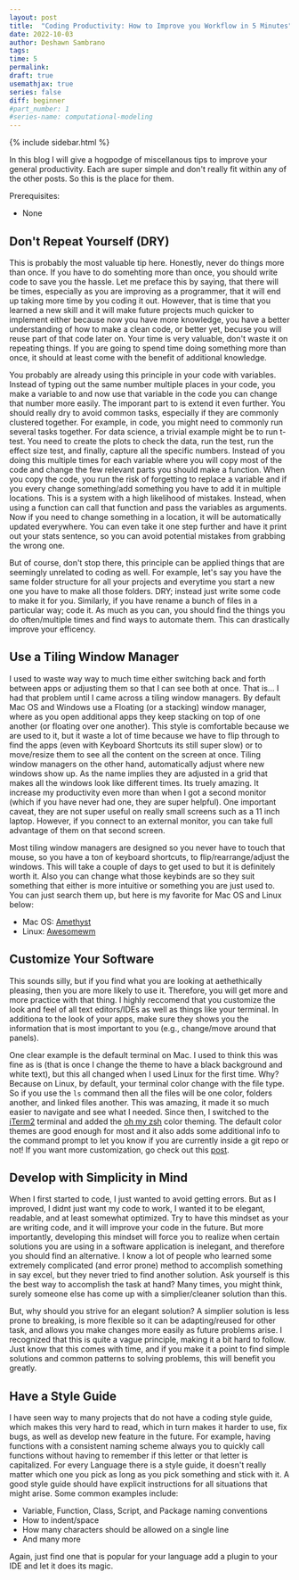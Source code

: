 ```yaml
---
layout: post
title:  "Coding Productivity: How to Improve you Workflow in 5 Minutes"
date: 2022-10-03
author: Deshawn Sambrano
tags: 
time: 5
permalink: 
draft: true
usemathjax: true
series: false
diff: beginner
#part_number: 1
#series-name: computational-modeling
---
```



{% include sidebar.html %}


<section class="takeaways">

In this blog I will give a hogpodge of miscellanous tips to improve your general productivity.
Each are super simple and don't really fit within any of the other posts. So this is the place for them.

Prerequisites:
- None

</section>

## Don't Repeat Yourself (DRY)


<!-- excerpt-start -->

This is probably the most valuable tip here.
Honestly, never do things more than once.
If you have to do somehting more than once, you should write code to save you the hassle.
Let me preface this by saying, that there will be times, especially as you are improving as a programmer, that it will end up taking more time by you coding it out. 
However, that is time that you learned a new skill and it will make future projects much quicker to implement either because now you have more knowledge, you have a better understanding of how to make a clean code, or better yet, becuse you will reuse part of that code later on. 
Your time is very valuable, don't waste it on repeating things. 
If you are going to spend time doing something more than once, it should at least come with the benefit of additional knowledge. 

You probably are already using this principle in your code with variables. 
Instead of typing out the same number multiple places in your code, you make a variable to and now use that variable in the code you can change that number more easily.
The imporant part to is extend it even further.
You should really dry to avoid common tasks, especially if they are commonly clustered together. 
For example, in code, you might need to commonly run several tasks together.
For data science, a trivial example might be to run t-test.
You need to create the plots to check the data, run the test, run the effect size test, and finally, capture all the specific numbers.
Instead of you doing this multiple times for each variable where you will copy most of the code and change the few relevant parts you should make a function.
When you copy the code, you run the risk of forgetting to replace a variable and if you every change something/add something you have to add it in multiple locations.
This is a system with a high likelihood of mistakes.
Instead, when using a function can call that function and pass the variables as arguments.
Now if you need to change something in a location, it will be automatically updated everywhere.
You can even take it one step further and have it print out your stats sentence, so you can avoid potential mistakes from grabbing the wrong one.


But of course, don't stop there, this principle can be applied things that are seemingly unrelated to coding as well.
For example, let's say you have the same folder structure for all your projects and everytime you start a new one you have to make all those folders.
DRY; instead just write some code to make it for you.
Similarly, if you have rename a bunch of files in a particular way; code it.
As much as you can, you should find the things you do often/multiple times and find ways to automate them.
This can drastically improve your efficency.

## Use a Tiling Window Manager

I used to waste way way to much time either switching back and forth between apps or adjusting them so that I can see both at once. 
That is... I had that problem until I came across a tiling window managers. 
By default Mac OS and Windows use a Floating (or a stacking) window manager, where as you open additional apps they keep stacking on top of one another (or floating over one another). 
This style is comfortable because we are used to it, but it waste a lot of time because we have to flip through to find the apps (even with Keyboard Shortcuts its still super slow) or to move/resize them to see all the content on the screen at once. 
Tiling window managers on the other hand, automatically adjust where new windows show up. 
As the name implies they are adjusted in a grid that makes all the windows look like different times. Its truely amazing. 
It increase my productivity even more than when I got a second monitor (which if you have never had one, they are super helpful). 
One important caveat, they are not super useful on really small screens such as a 11 inch laptop. However, if you connect to an external monitor, you can take full advantage of them on that second screen.

<!-- Here is a video to show have nice they can be: <iframe width="420" height="315" src="http://www.youtube.com/embed/dQw4w9WgXcQ" frameborder="0" allowfullscreen></iframe> -->

Most tiling window managers are designed so you never have to touch that mouse, so you have a ton of keyboard shortcuts, to flip/rearrange/adjust the windows. 
This will take a couple of days to get used to but it is definitely worth it. 
Also you can change what those keybinds are so they suit something that either is more intuitive or something you are just used to. 
You can just search them up, but here is my favorite for Mac OS and Linux below:

- Mac OS: [Amethyst](https://github.com/ianyh/Amethyst)
- Linux: [Awesomewm](https://github.com/awesomeWM/awesome)

## Customize Your Software

This sounds silly, but if you find what you are looking at aethethically pleasing, then you are more likely to use it. 
Therefore, you will get more and more practice with that thing. 
I highly reccomend that you customize the look and feel of all text editors/IDEs as well as things like your terminal. 
In additiona to the look of your apps, make sure they shows you the information that is most important to you (e.g., change/move around that panels).

One clear example is the default terminal on Mac. 
I used to think this was fine as is (that is once I change the theme to have a black background and white text), but this all changed when I used Linux for the first time. 
Why? Because on Linux, by default, your terminal color change with the file type.
So if you use the `ls` command then all the files will be one color, folders another, and linked files another. 
This was amazing, it made it so much easier to navigate and see what I needed. 
Since then, I switched to the [iTerm2](https://iterm2.com/) terminal and added the [oh my zsh](https://ohmyz.sh/) color theming. 
The default color themes are good enough for most and it also adds some additional info to the command prompt to let you know if you are currently inside a git repo or not! If you want more customization, go check out this [post]().

## Develop with Simplicity in Mind

When I first started to code, I just wanted to avoid getting errors.
But as I improved, I didnt just want my code to work, I wanted it to be elegant, readable, and at least somewhat optimized.
Try to have this mindset as your are writing code, and it will improve your code in the future.
But more importantly, developing this mindset will force you to realize when certain solutions you are using in a software application is inelegant, and therefore you should find an alternative.
I know a lot of people who learned some extremely complicated (and error prone) method to accomplish something in say excel, but they never tried to find another solution.
Ask yourself is this the best way to accomplish the task at hand? Many times, you might think, surely someone else has come up with a simplier/cleaner solution than this.

But, why should you strive for an elegant solution?
A simplier solution is less prone to breaking, is more flexible so it can be adapting/reused for other task, and allows you make changes more easily as future problems arise.
I recognized that this is quite a vague principle, making it a bit hard to follow.
Just know that this comes with time, and if you make it a point to find simple solutions and common patterns to solving problems, this will benefit you greatly.

## Have a Style Guide

I have seen way to many projects that do not have a coding style guide, which makes this very hard to read, which in turn makes it harder to use, fix bugs, as well as develop new feature in the future.
For example, having functions with a consistent naming scheme always you to quickly call functions without having to remember if this letter or that letter is capitalized.
For every Language there is a style guide, it doesn't really matter which one you pick as long as you pick something and stick with it.
A good style guide should have explicit instructions for all situations that might arise. Some common examples include:

- Variable, Function, Class, Script, and Package naming conventions
- How to indent/space
- How many characters should be allowed on a single line
- And many more

Again, just find one that is popular for your language add a plugin to your IDE and let it does its magic.

